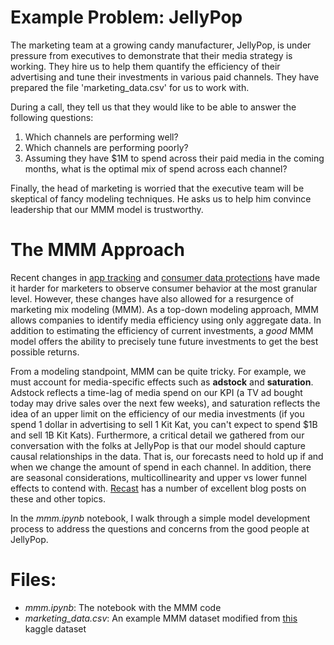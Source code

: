 # Example Problem: JellyPop

The marketing team at a growing candy manufacturer, JellyPop, is under pressure from executives to demonstrate that their media strategy is working. They hire us to help them quantify the efficiency of their advertising and tune their investments in various paid channels. They have prepared the file 'marketing_data.csv' for us to work with.

During a call, they tell us that they would like to be able to answer the following questions:
1. Which channels are performing well?
2. Which channels are performing poorly?
3. Assuming they have $1M to spend across their paid media in the coming months, what is the optimal mix of spend across each channel?

Finally, the head of marketing is worried that the executive team will be skeptical of fancy modeling techniques. He asks us to help him convince leadership that our MMM model is trustworthy.

# The MMM Approach
Recent changes in [app tracking](https://purevisibility.com/app-tracking-changes/) and [consumer data protections](https://gdpr-info.eu/) have made it harder for marketers to observe consumer behavior at the most granular level. However, these changes have also allowed for a resurgence of marketing mix modeling (MMM). As a top-down modeling approach, MMM allows companies to identify media efficiency using only aggregate data. In addition to estimating the efficiency of current investments, a *good* MMM model offers the ability to precisely tune future investments to get the best possible returns. 

From a modeling standpoint, MMM can be quite tricky. For example, we must account for media-specific effects such as **adstock** and **saturation**. Adstock reflects a time-lag of media spend on our KPI (a TV ad bought today may drive sales over the next few weeks), and saturation reflects the idea of an upper limit on the efficiency of our media investments (if you spend 1 dollar in advertising to sell 1 Kit Kat, you can't expect to spend $1B and sell 1B Kit Kats). Furthermore, a critical detail we gathered from our conversation with the folks at JellyPop is that our model should capture causal relationships in the data. That is, our forecasts need to hold up if and when we change the amount of spend in each channel. In addition, there are seasonal considerations, multicollinearity and upper vs lower funnel effects to contend with. [Recast](https://getrecast.com/blog/) has a number of excellent blog posts on these and other topics.

In the *mmm.ipynb* notebook, I walk through a simple model development process to address the questions and concerns from the good people at JellyPop.

# Files:
* *mmm.ipynb*: The notebook with the MMM code
* *marketing_data.csv*: An example MMM dataset modified from [this](https://www.kaggle.com/datasets/yugagrawal95/sample-media-spends-data) kaggle dataset

